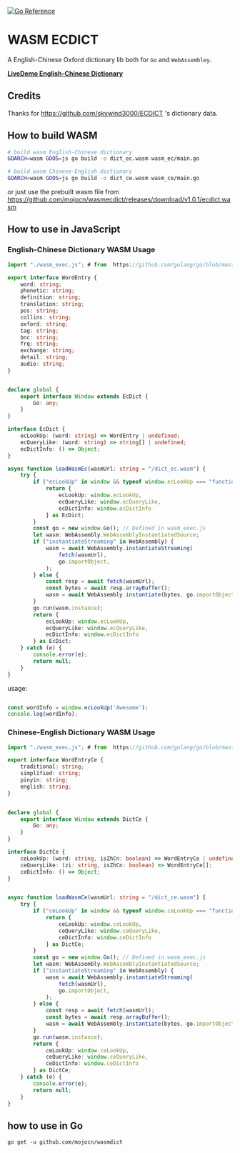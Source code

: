 [![Go Reference](https://pkg.go.dev/badge/github.com/mojocn/wasmdict.svg)](https://pkg.go.dev/github.com/mojocn/wasmdict)




# WASM ECDICT
A English-Chinese Oxford dictionary lib both for `Go` and `WebAssembley`.

**[LiveDemo English-Chinese Dictionary](https://mojotv.cn/gadgets/english-chinese-dictionary)**

## Credits
Thanks for https://github.com/skywind3000/ECDICT 's dictionary data.


## How to build WASM

```bash
# build wasm English-Chinese dictionary
GOARCH=wasm GOOS=js go build -o dict_ec.wasm wasm_ec/main.go

# build wasm Chinese-English dictionary
GOARCH=wasm GOOS=js go build -o dict_ce.wasm wasm_ce/main.go
```

or just use the prebuilt wasm file from https://github.com/mojocn/wasmecdict/releases/download/v1.0.1/ecdict.wasm

## How to use in JavaScript

### English-Chinese Dictionary WASM Usage

```typescript
import "./wasm_exec.js"; # from  https://github.com/golang/go/blob/master/misc/wasm/wasm_exec.js

export interface WordEntry {
    word: string;
    phonetic: string;
    definition: string;
    translation: string;
    pos: string;
    collins: string;
    oxford: string;
    tag: string;
    bnc: string;
    frq: string;
    exchange: string;
    detail: string;
    audio: string;
}


declare global {
    export interface Window extends EcDict {
        Go: any;
    }
}

interface EcDict {
    ecLookUp: (word: string) => WordEntry | undefined;
    ecQueryLike: (word: string) => string[] | undefined;
    ecDictInfo: () => Object;
}

async function loadWasmEc(wasmUrl: string = "/dict_ec.wasm") {
    try {
        if ("ecLookUp" in window && typeof window.ecLookUp === "function") {
            return {
                ecLookUp: window.ecLookUp,
                ecQueryLike: window.ecQueryLike,
                ecDictInfo: window.ecDictInfo
            } as EcDict;
        }
        const go = new window.Go(); // Defined in wasm_exec.js
        let wasm: WebAssembly.WebAssemblyInstantiatedSource;
        if ("instantiateStreaming" in WebAssembly) {
            wasm = await WebAssembly.instantiateStreaming(
                fetch(wasmUrl),
                go.importObject,
            );
        } else {
            const resp = await fetch(wasmUrl);
            const bytes = await resp.arrayBuffer();
            wasm = await WebAssembly.instantiate(bytes, go.importObject);
        }
        go.run(wasm.instance);
        return {
            ecLookUp: window.ecLookUp,
            ecQueryLike: window.ecQueryLike,
            ecDictInfo: window.ecDictInfo
        } as EcDict;
    } catch (e) {
        console.error(e);
        return null;
    }
}


```

usage:

```typescript

const wordInfo = window.ecLookUp('Awesome');
console.log(wordInfo);

```

### Chinese-English Dictionary WASM Usage

```typescript
import "./wasm_exec.js"; # from  https://github.com/golang/go/blob/master/misc/wasm/wasm_exec.js

export interface WordEntryCe {
    traditional: string;
    simplified: string;
    pinyin: string;
    english: string;
}


declare global {
    export interface Window extends DictCe {
        Go: any;
    }
}

interface DictCe {
    ceLookUp: (word: string, isZhCn: boolean) => WordEntryCe | undefined;
    ceQueryLike: (zi: string, isZhCn: boolean) => WordEntryCe[];
    ceDictInfo: () => Object;
}


async function loadWasmCe(wasmUrl: string = "/dict_ce.wasm") {
    try {
        if ("ceLookUp" in window && typeof window.ceLookUp === "function") {
            return {
                ceLookUp: window.ceLookUp,
                ceQueryLike: window.ceQueryLike,
                ceDictInfo: window.ceDictInfo
            } as DictCe;
        }
        const go = new window.Go(); // Defined in wasm_exec.js
        let wasm: WebAssembly.WebAssemblyInstantiatedSource;
        if ("instantiateStreaming" in WebAssembly) {
            wasm = await WebAssembly.instantiateStreaming(
                fetch(wasmUrl),
                go.importObject,
            );
        } else {
            const resp = await fetch(wasmUrl);
            const bytes = await resp.arrayBuffer();
            wasm = await WebAssembly.instantiate(bytes, go.importObject);
        }
        go.run(wasm.instance);
        return {
            ceLookUp: window.ceLookUp,
            ceQueryLike: window.ceQueryLike,
            ceDictInfo: window.ceDictInfo
        } as DictCe;
    } catch (e) {
        console.error(e);
        return null;
    }
}


```



## how to use in Go

`go get -u github.com/mojocn/wasmdict`

```


